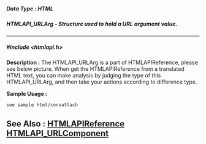 ##### Data Type : HTML
##### HTMLAPI_URLArg - Structure used to hold a URL argument value.
---
##### #include <htmlapi.h>
**Description :**
The HTMLAPI_URLArg is a part of HTMLAPIReference, please see below picture. 
When get the HTMLAPIReference from a translated HTML text, you can make 
analysis by judging the type of this HTMLAPI_URLArg, and then take your actions 
according to difference type. 




**Sample Usage :**
```
see sample html/convattach
```
**See Also :**
[HTMLAPIReference](D:/md_files/HTMLAPIReference.md)
[HTMLAPI_URLComponent](D:/md_files/HTMLAPI_URLComponent.md)
---
